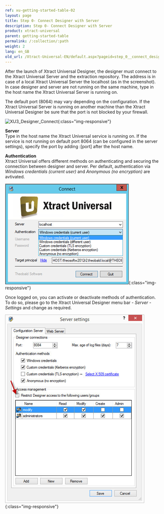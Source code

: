 ```yaml
---
ref: xu-getting-started-table-02
layout: page
title: Step 0- Connect Designer with Server
description: Step 0- Connect Designer with Server
product: xtract-universal
parent: getting-started-table
permalink: /:collection/:path
weight: 2
lang: en_GB
old_url: /Xtract-Universal-EN/default.aspx?pageid=step_0__connect_designer_with_server
---
```


After the launch of Xtract Universal Designer, the designer must connect to the Xtract Universal Server and the extraction repository. The address is in case of a local Xtract Universal Server the localhost (as in the screenshot). In case designer and server are not running on the same machine, type in the host name the Xtract Universal Server is running on.

The default port (8064) may vary depending on the configuration. If the Xtract Universal Server is running on another machine than the Xtract Universal Designer be sure that the port is not blocked by your firewall.

![XU3_Designer_Connect](/img/content/xu_connect_screen_neu.jpg){:class="img-responsive"}

**Server**<br>
Type in the host name the Xtract Universal service is running on. If the service is not running on default port 8064 (can be configured in the server settings), specify the port by adding :[port] after the host name.

**Authentication**<br>
Xtract Universal offers different methods on authenticating and securing the connection between designer and server. Per default, authentication via *Windows credentials (current user)* and *Anonymous (no encryption)* are avtivated.

![XU3_Designer_Authentication](/img/content/XU3_Designer_Authentication.jpg){:class="img-responsive"}

Once logged on, you can activate or deactivate methods of authentication. To do so, please go to the Xtract Universal Designer menu bar - *Server - Settings* and change as required.

![Server-Settings](/img/content/Server-Settings.jpg){:class="img-responsive"}